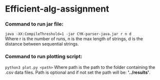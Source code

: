 # Efficient-alg-assignment

### Command to run jar file:
`java -XX:CompileThreshold=1 -jar CYK-parser-java.jar r n d` <br>
Where r is the number of runs, n is the max length of strings, d is the distance between sequential strings.

### Command to run plotting script:
`python3 plot.py <path>`
Where path is the path to the folder containing the .csv data files. Path is optional and if not set the path will be: **'../results'**.